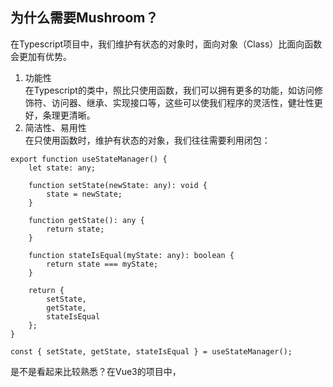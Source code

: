 ## 为什么需要Mushroom？
在Typescript项目中，我们维护有状态的对象时，面向对象（Class）比面向函数会更加有优势。
1. 功能性  
    在Typescript的类中，照比只使用函数，我们可以拥有更多的功能，如访问修饰符、访问器、继承、实现接口等，这些可以使我们程序的灵活性，健壮性更好，条理更清晰。
2. 简洁性、易用性  
    在只使用函数时，维护有状态的对象，我们往往需要利用闭包：
```
export function useStateManager() {
    let state: any;

    function setState(newState: any): void {
        state = newState;
    }

    function getState(): any {
        return state;
    }

    function stateIsEqual(myState: any): boolean {
        return state === myState;
    }

    return {
        setState,
        getState,
        stateIsEqual
    };
}

const { setState, getState, stateIsEqual } = useStateManager();
```
是不是看起来比较熟悉？在Vue3的项目中，<script setup>标签解决了在vue文件中多余的return问题，但是这些use函数中，您依然需要返回。而且在vscode代码跟踪上（ctrl+左键点击变量）也有问题。    
我们可以使用类来解决这些问题：
```
export class StateManager {
    private state: any;

    setState(newState: any): void {
        this.state = newState;
    }

    getState(): any {
        return this.state;
    }

    stateIsEqual(myState: any): boolean {
        return this.state === myState;
    }
}  
    
const { setState, getState, stateIsEqual } = new StateManager();
```
这样就简洁多了，而且性能要比闭包的方式好一些。不过这个类的实例是需要new出来的，这非常不利于我们控制如何去new，以及对这些new出来的实例（依赖）进行管理。  
  
[**Mushroom**](https://github.com/Big-Bear3/mushroom-di) 为创建、管理、维护（Ioc、DI）这些依赖提供了完整的解决方案。如：单例、多例的控制，依赖创建的参数配置、使用子类（多态）的配置，依赖查找与自动注入等等。  
  
下面本文将会由浅至深地介绍 **Mushroom** 这款依赖注入工具。

## Mushroom适合什么样的开发者？
1. 对面向对象程序设计有一定的了解
2. 对Typescript有一定的使用经验
3. 对程序的设计原则有一定的了解

## 运行环境
**需要支持Map、WeakMap；**  
**需要支持reflect-metadata；**  
  
*注：由于Vite使用esbuild将TypeScript转译到JavaScript，esbuild还不支持reflect-metadata，可以参照如下方式去解决：
```
npm i -D rollup-plugin-swc3
```
```
import { swc } from "rollup-plugin-swc3";

export default defineConfig({
  ...
  plugins: [
    ...
    swc({
      jsc: {
        parser: {
          syntax: "typescript",
          dynamicImport: false,
          decorators: true,
          // tsx: true,
        },
        target: "es2021",
        transform: {
          decoratorMetadata: true,
        },
      },
    }),
  ],
  esbuild: false,
  ...
});

```

## 安装
1. 安装依赖包
```
npm i -S mushroom-di
```
2. 在tsconfig.json中配置如下属性：
```
"experimentalDecorators": true,
"emitDecoratorMetadata": true,
"useDefineForClassFields": false,
```

## 基本用法

### of() 方法与 @Injectable() 装饰器
首先我们需要一个用于创建实例的类，并将其用 **@Injectable()** 装饰器装饰：
```
@Injectable()
export class Bee {
    name = 'bee';

    constructor() {}
}
```

再在程序的入口使用 **of()** 方法，获取该类的实例（依赖）：
```
const bee = of(Bee);
```
这样我们就通过 **Mushroom** 的依赖查找功能，得到了该类的实例（依赖）。我们还可以通过 **of()** 方法一次性获得多个依赖：
```
const [bee1, bee2, bee3, ...] = of(Bee1, Bee2, Bee3, ...);
```

### 单例与多例
或许我们在项目中需要一些单例的依赖，我们可以为 **@Injectable()** 传入一个 **type** 参数，**Mushroom** 将会控制这个类创建出的实例是单例的还是多例的：
```
@Injectable({ type: 'singleton' })
export class Bee {
    name = 'bee';

    constructor() {}
}

@Injectable({ type: 'multiple' })
export class Bee {
    name = 'bee';

    constructor() {}
}
```
如果不传，默认为多例。  
单例依赖一旦创建就会放入 **Mushroom** 容器中，之后将一直使用这个依赖，不会重新创建。当我们需要将 **Mushroom** 容器中的单例依赖销毁，让下一次重新创建时，可以调用 **destroySingletonInstance()** 方法来销毁 **Mushroom** 容器中保存的实例：
```
destroySingletonInstance(Bee);
```

### 使用 @Inject() 装饰器为成员变量注入依赖
上面介绍的使用 **of()** 获取实例为依赖查找的方式，您可以在任何地方使用它。现在我们来介绍一下依赖注入的方式，但依赖注入只能在类中使用。  
首先我们再创建一个类Honey，用于将其实例注入到Bee类的实例中:
```
@Injectable()
export class Honey {
    honeyType = 'Jujube honey';
}
```
在Bee类中使用 **@Inject()** 装饰器，将依赖注入到成员变量 "honey" 上：
```
@Injectable()
export class Bee {
    name = 'bee';
    
    @Inject()
    honey: Honey;

    constructor() {}
}
```
这样，在我们使用 **of()** 获取Bee的实例时，**Mushroom** 会自动将Honey的实例注入到Bee的实例中：
```
const bee = of(Bee);
console.log(bee.honey.honeyType); // "Jujube honey"
```
**@Inject()** 装饰器也可以装饰静态成员变量：
```
@Injectable()
export class Bee {
    name = 'bee';
    
    @Inject()
    static honey: Honey;

    constructor() {}
}
```
```
console.log(Bee.honey.honeyType); // "Jujube honey"
```
如果您想依赖接口，可以采用下面这种写法：
```
@Injectable()
export class Bee {
    name = 'bee';
    
    @Inject(Honey)
    static honey: IHoney; // IHoney为接口

    constructor() {}
}
```

<a id="vite-attention"></a>
### 通过构造方法注入依赖
除了用 **@Inject()** 装饰器，我们还可以通过构造方法注入依赖：
```
@Injectable()
export class Bee {
    name = 'bee';

    constructor(public honey1: Honey, public honey2: Honey) {}
}
```
```
const bee = of(Bee);
console.log(bee.honey1.honeyType); // "Jujube honey"
console.log(bee.honey2.honeyType); // "Jujube honey"
```

### 使用 by() 方法为依赖的构造方法传递参数
少数情况下，我们需要创建构造方法带参数的依赖，我们可以使用 **Mushroom** 提供的 **by()** 方法：
```
@Injectable()
export class Bee {
    private name: string;

    constructor(code: string) {
        this.name = 'bee' + code;
    }

    getName(): string {
        return this.name;
    }
}
```
```
const bee = by(Bee, 123);
console.log(bee.getName()); // "bee123"
```
如果第一个参数需要自动注入，第二个参数需要传入参数，则可以使用 **Mushroom** 提供的 **AUTO** symbol常量：
```
@Injectable()
export class Bee {
    private name: string;

    constructor(private honey: Honey, code: string) {
        this.name = 'bee' + code;
    }

    getName(): string {
        return this.name;
    }
}
```
```
const bee = by(Bee, AUTO, 123);
```

## 高级用法
### 使用DependencyConfig() 装饰器进行依赖配置
我们可以通过 **DependencyConfig()** 装饰器装饰自定义方法，来配置被依赖的类如何创建实例：
```
@Injectable()
export class Bee {
    private name: string;

    location: string;

    constructor(code: string) {
        this.name = 'bee' + code;
    }

    getName(): string {
        return this.name;
    }
}

@Injectable()
export class HoneyBee extends Bee {
    location = 'Jungle';

    constructor(code: string) {
        super(code);
    }
}


@Injectable()
export class Hornet extends Bee {
    location = 'Forest';

    constructor(code: string) {
        super(code);
    }
}
```
```
export class BeeConfig {
    @DependencyConfig(Bee)
    private static configBee(configEntity: DependencyConfigEntity<typeof Bee | typeof HoneyBee | typeof Hornet>) {
        configEntity.usingClass = HoneyBee;
        configEntity.args = ['520'];
    }
}
```
当然，您还需要使用 **Mushroom** 提供的 **registerDepsConfig** 方法，在您程序的入口去注册该配置类：
```
registerDepsConfig(BeeConfig);
```
运行结果：
```
const bee = of(Bee);
console.log(bee instanceof HoneyBee); // true
console.log(bee.getName()); // "bee520"
console.log(bee.location); // "Jungle"
```
您还可以在配置方法中直接返回要使用的实例：
```
export class BeeConfig {
    @DependencyConfig(Bee)
    private static configBee() {
        return by(Hornet, 999);
    }
}
```
```
const bee = of(Bee);
console.log(bee instanceof Hornet); // true
console.log(bee.getName()); // bee999
console.log(bee.location); // Forest
```
该配置是一种深度的配置，如果当前配置指定了usingClass，则 **Mushroom** 还会继续查找本次usingClass的指定的配置进行进一步的配置，直到最后两次配置指定的usingClass一致为止。
```
@Injectable()
export class FierceHornet extends Hornet {
    location = 'Rainforest';

    constructor(code: string) {
        super(code);
    }
}

export class BeeConfig {
    @DependencyConfig(Bee)
    private static configBee(configEntity: DependencyConfigEntity<typeof Bee | typeof HoneyBee | typeof Hornet>) {
        configEntity.usingClass = Hornet;
    }

    @DependencyConfig(Hornet)
    private static configHornet(configEntity: DependencyConfigEntity<typeof Hornet | typeof FierceHornet>) {
        configEntity.usingClass = FierceHornet;
    }
}
```
```
const bee = of(Bee);
console.log(bee instanceof Hornet); // true
console.log(bee instanceof FierceHornet); // true
```
如若不想继续深度查找配置，可以在配置方法中返回 **Mushroom** 提供的 **STOP_DEEP_CONFIG** symbol常量，来阻止继续深度查找配置：
```
export class BeeConfig {
    @DependencyConfig(Bee)
    private static configBee(configEntity: DependencyConfigEntity<typeof Bee | typeof HoneyBee | typeof Hornet>) {
        configEntity.usingClass = Hornet;

        return STOP_DEEP_CONFIG;
    }

    @DependencyConfig(Hornet)
    private static configHornet(configEntity: DependencyConfigEntity<typeof Hornet | typeof FierceHornet>) {
        configEntity.usingClass = FierceHornet;
    }
}
```
```
const bee = of(Bee);
console.log(bee instanceof Hornet); // true
console.log(bee instanceof FierceHornet); // false
```

### 任意参数的 by() 方法
```
您可以利用 **by()** 方法，传递一个标识给依赖配置方法，去告知其如何配置依赖：
export class BeeConfig {
    @DependencyConfig(Bee)
    private static configBee(
        configEntity: DependencyConfigEntity<typeof Bee | typeof HoneyBee | typeof Hornet, [{ flag: number }]>
    ) {
        if (configEntity.args[0].flag === 1) {
            configEntity.usingClass = HoneyBee;
        } else {
            configEntity.usingClass = Hornet;
        }
    }
}
```
```
const bee1 = by(Bee, { flag: 1 }); // HoneyBee
const bee2 = by(Bee, { flag: 0 }); // Hornet
```

### afterInstanceCreate、afterInstanceFetch钩子
您可以利用 **DependencyConfigEntity** 中的 **afterInstanceCreate** 、**afterInstanceFetch** 钩子进行创建、获取到依赖后的一些自定义操作，这两个钩子的区别为：  
**afterInstanceCreate** 只在新实例化依赖后调用；  
**afterInstanceFetch** 在新实例化依赖以及得到依赖（如获取已创建的单例依赖）后都会调用；  
顺序为**afterInstanceCreate** -> **afterInstanceFetch**
下面会举一个利用 **afterInstanceCreate** 配置局部范围内单例的例子：
```
@Injectable()
export class MonkeyChief {
    location: string;

    constructor(location: string) {
        this.location = location;
    }
}
```
```
export class ScopedClassesConfig {
    private static monkeyChiefs = new Map<string, MonkeyChief>();

    @DependencyConfig(MonkeyChief)
    static configMonkeyChief(configEntity: DependencyConfigEntity<typeof MonkeyChief>): void | MonkeyChief {
        const location = configEntity.args[0];

        if (ScopedClassesConfig.monkeyChiefs.has(location)) {
            return ScopedClassesConfig.monkeyChiefs.get(location);
        } else {
            configEntity.afterInstanceCreate = (instance): void => {
                ScopedClassesConfig.monkeyChiefs.set(location, instance);
            };
        }
    }
}
```
```
const huashanMonkeyChief1 = by(MonkeyChief, 'Huashan');
const huashanMonkeyChief2 = by(MonkeyChief, 'Huashan');

const taishanMonkeyChief = by(MonkeyChief, 'Taishan');

console.log(huashanMonkeyChief1 === huashanMonkeyChief2); // true
console.log(huashanMonkeyChief1 === taishanMonkeyChief); // false
```

### 延迟注入
有时我们为了提升实例的初始化性能，可以为 **@Inject()** 装饰器传入 **{lazy: true}** 参数实现延迟注入：
```
@Injectable()
export class Bee {
    name = 'bee';

    @Inject({ lazy: true })
    honey: Honey;

    constructor() {}
}
```
```
const bee = of(Bee); // 这时bee.honey还未注入
const honey = bee.honey; // 获取bee.honey，会触发注入
console.log(honey);
```

### 循环依赖
**Mushroom** 提供了循环依赖检测机制，如果在依赖的创建过程中产生了循环依赖，会有错误提示：
```
@Injectable()
export class Bee1 {
    name = 'bee1';

    bee2: Bee2;

    constructor() {
        this.bee2 = of(Bee2);
    }
}

@Injectable()
export class Bee2 {
    name = 'bee2';

    bee3: Bee3;

    constructor() {
        this.bee3 = of(Bee3);
    }
}

@Injectable()
export class Bee3 {
    name = 'bee3';

    bee1: Bee1;

    constructor() {
        this.bee1 = of(Bee1);
    }
}
```
```
const bee = of(Bee1); // Error: (39002) 检测到循环依赖：Bee1 -> Bee2 -> Bee3 -> Bee1
```
解决方式大致有2种：
1. 在使用该依赖的时候再通过 **of()** 或 **by()** 方法创建该依赖： （这里用setTimeout()来表示使用时）
```
@Injectable()
export class Bee1 {
    name = 'bee1';

    bee2: Bee2;

    constructor() {
        this.bee2 = of(Bee2);
    }
}

@Injectable()
export class Bee2 {
    name = 'bee2';

    bee3: Bee3;

    constructor() {
        this.bee3 = of(Bee3);
    }
}

@Injectable()
export class Bee3 {
    name = 'bee3';

    bee1: Bee1;

    constructor() {
        setTimeout(() => {
            this.bee1 = of(Bee1);
        });
    }
}
```
2. 使用延迟注入：
```
@Injectable()
export class Bee1 {
    name = 'bee1';

    bee2: Bee2;

    constructor() {
        this.bee2 = of(Bee2);
    }
}

@Injectable()
export class Bee2 {
    name = 'bee2';

    bee3: Bee3;

    constructor() {
        this.bee3 = of(Bee3);
    }
}

@Injectable()
export class Bee3 {
    name = 'bee3';

    @Inject({ lazy: true })
    bee1: Bee1;

    constructor() {}
}
```
在程序中应尽量避免循环依赖，如若遇到循环依赖，首先您应该考虑的是，是否程序设计出了问题，或者是bug，其次才是用技术手段解决它。






